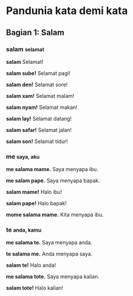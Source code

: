 # Pandunia kata demi kata


Bagian 1: Salam
---------------------------

### salam <small>selamat</small>

**salam**
Selamat!

**salam sube!**
Selamat pagi!

**salam den!**
Selamat sore!

**salam xam!**
Selamat malam!

**salam nyam!**
Selamat makan!

**salam lay!**
Selamat datang!

**salam safar!**
Selamat jalan!

**salam son!**
Selamat tidur!



### me <small>saya, aku</small>

**me salama mame.**
Saya menyapa ibu.

**me salam pape.**
Saya menyapa bapak.

**salam mame!**
Halo ibu!

**salam pape!**
Halo bapak!

**mome salama mame.**
Kita menyapa ibu.



### te <small>anda, kamu</small>

**me salama te.**
Saya menyapa anda.

**te salama me.**
Anda menyapa saya.

**salam te!**
Halo anda!

**me salama tote.**
Saya menyapa kalian.

**salam tote!**
Halo kalian!

